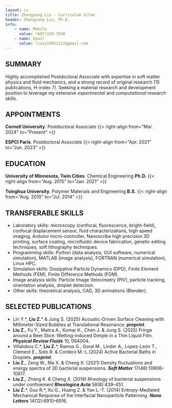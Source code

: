```yaml
---
layout: cv
title: Zhengyang Liu - Curriculum Vitae
header: Zhengyang Liu, Ph.D.
info:
    - name: Mobile
      value: (607)339-7630
    - name: Email
      value: liuzy19911112@gmail.com
---
```


## SUMMARY

Highly accomplished Postdoctoral Associate with expertise in soft matter physics and fluid mechanics, and a strong record of original research (15 publications, H-index 7). Seeking a material research and development position to leverage my extensive _experimental_ and _computational_ research skills.

## APPOINTMENTS

__Cornell University__. Postdoctoral Associate {{< right-align from="Mar. 2024" to="Present" >}}

__ESPCI Paris__. Postdoctoral Associate {{< right-align from="Apr. 2021" to="Jun. 2023" >}}

## EDUCATION

__University of Minnesota, Twin Cities__.  Chemical Engineering **Ph.D.** {{< right-align from="Aug. 2015" to="Jan. 2021" >}}

__Tsinghua University__.   Polymer Materials and Engineering **B.S.** {{< right-align from="Aug. 2010" to="Jul. 2014" >}}

## TRANSFERABLE SKILLS

* Laboratory skills: microscopy (confocal, fluorescence, bright-field), confocal displacement sensor, fluid characterizations, high speed imaging, Arduino micro-controller, Nanoscribe high precision 3D printing, surface coating, microfluidic device fabrication, genetic editing techniques, soft lithography techniques.
* Programming skills: Python (data analysis, GUI software, numerical simulation), MATLAB (image analysis), FORTRAN (numerical simulation), Linux HPC.
* Simulation skills: Dissipative Particle Dynamics (DPD), Finite Element Methods (FEM), Finite Difference Methods (FDM).
* Image analysis skills: Particle Image Velocimetry (PIV), particle tracking, orientation analysis, droplet detection.
* Other skills: theoretical analysis, CAD, 3D animations (Blender).

## SELECTED PUBLICATIONS

- Lin Y.\*, __Liu Z.__\* & Jung S. (2025)  Acoustic-Driven Surface Cleaning with Millimeter-Sized Bubbles at Translational Resonance. __*preprint*__.
- __Liu Z.__,  Fu Y., Maitra A., Kumar K., Chen J. & Jung S. (2025) Fringe around a Beet Slice: Wetting-induced Dimple in a Thin Liquid Film. __*Physical Review Fluids*__ 10, 064004.
- Villalobos C.\*, __Liu Z.__\*, Ramos G., Goral M., Linder A., Lopez-León T., Clément E.,  Soto R. & Cordero M.-L.(2024) Active Bacterial Baths in Droplets. __*preprint*__.
- __Liu Z.__, Zeng W., Ma X. & Cheng X. (2021) Density fluctuations and energy spectra of 3D bacterial suspensions. __*Soft Matter*__ 17(48):10806–10817.
- __Liu Z.__, Zhang K. & Cheng X. (2019) Rheology of bacterial suspensions under confinement __*Rheologica Acta*__ 58(8):439–451.
- __Liu Z.__\*, Guo R.\*, Xu G., Huang Z. & Yan L.-T.  (2014) Entropy-Mediated Mechanical Response of the Interfacial Nanoparticle Patterning. __*Nano Letters*__ 14(12):6910–6916.